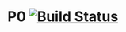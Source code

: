 
# P0 [![Build Status](https://travis-ci.org/KROSF/POO.svg?branch=master)](https://travis-ci.org/KROSF/POO)
